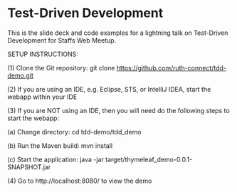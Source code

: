 # Test-Driven Development

This is the slide deck and code examples for a lightning talk on Test-Driven Development for Staffs Web Meetup.


SETUP INSTRUCTIONS:

(1) Clone the Git repository: git clone https://github.com/ruth-connect/tdd-demo.git

(2) If you are using an IDE, e.g. Eclipse, STS, or IntelliJ IDEA, start the webapp within your IDE

(3) If you are NOT using an IDE, then you will need do the following steps to start the webapp:

(a) Change directory: cd tdd-demo/tdd_demo

(b) Run the Maven build: mvn install

(c) Start the application: java -jar target/thymeleaf_demo-0.0.1-SNAPSHOT.jar

(4) Go to http://localhost:8080/ to view the demo
